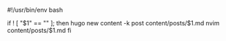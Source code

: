 #!/usr/bin/env bash

if ! [ "$1" == "" ]; then
    hugo new content -k post content/posts/$1.md
    nvim content/posts/$1.md
fi
